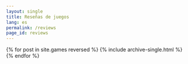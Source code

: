 ```yaml
---
layout: single
title: Reseñas de juegos
lang: es
permalink: /reviews
page_id: reviews
---
```


{% for post in site.games reversed %}
  {% include archive-single.html %}
{% endfor %}